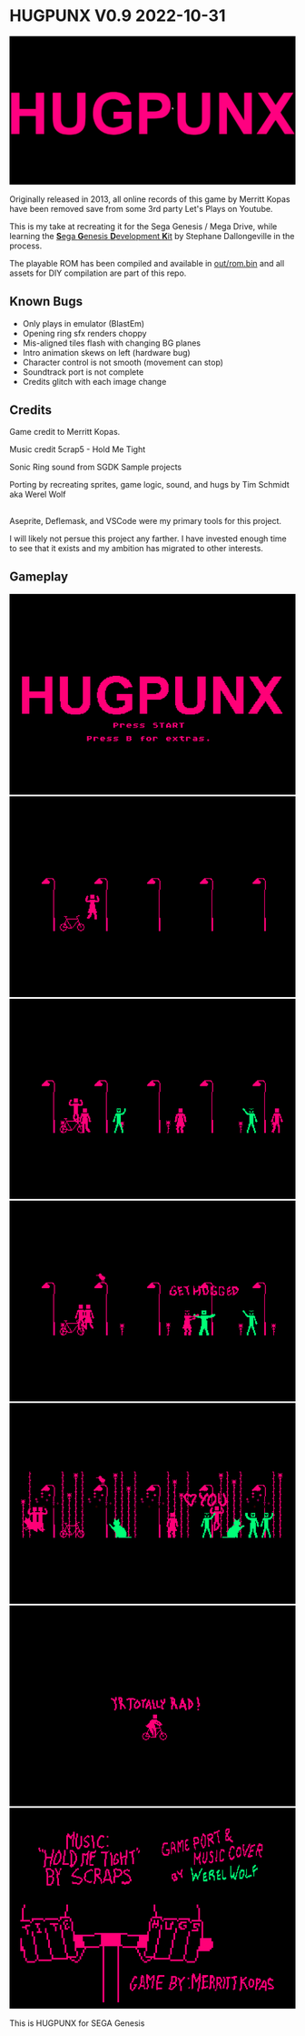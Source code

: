 # HUGPUNX V0.9  2022-10-31

![HUGPUNX title screen](./img/1title.png)


Originally released in 2013, all online records of this game by Merritt Kopas have been removed save from some 3rd party Let's Plays on Youtube.

This is my take at recreating it for the Sega Genesis / Mega Drive, while learning the [**S**ega **G**enesis **D**evelopment **K**it](https://github.com/Stephane-D/SGDK) by Stephane Dallongeville in the process.

The playable ROM has been compiled and available in [out/rom.bin](./out/rom.bin) and all assets for DIY compilation are part of this repo.


##  Known Bugs

- Only plays in emulator (BlastEm)
- Opening ring sfx renders choppy
- Mis-aligned tiles flash with changing BG planes
- Intro animation skews on left (hardware bug)
- Character control is not smooth (movement can stop)
- Soundtrack port is not complete
- Credits glitch with each image change

## Credits

Game credit to Merritt Kopas.

Music credit 5crap5 - Hold Me Tight

Sonic Ring sound from SGDK Sample projects

Porting by recreating sprites, game logic, sound, and hugs by Tim Schmidt aka Werel Wolf

##

Aseprite, Deflemask, and VSCode were my primary tools for this project.


I will likely not persue this project any farther.  I have invested enough time to see that it exists and my ambition has migrated to other interests.

## Gameplay

![](./img/screencap1.png)
![](./img/screencap2.png)
![](./img/screencap3.png)
![](./img/screencap4.png)
![](./img/screencap5.png)
![](./img/screencap6.png)
![](./img/screencap7.png)

This is HUGPUNX for SEGA Genesis
